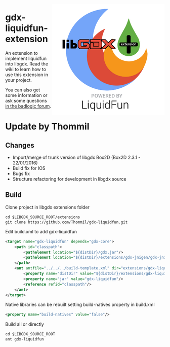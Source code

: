 <img src="liquidfun-extension-logo.png"
alt="gdx-liquidfun-extension logo" style="float:right;" />

gdx-liquidfun-extension
=======================

An extension to implement liquidfun into libgdx.
Read the wiki to learn how to use this extension in your project.

You can also get some information or ask some questions [in the badlogic forum][].

  [in the badlogic forum]: http://www.badlogicgames.com/forum/viewtopic.php?f=17&t=13717

Update by Thommil
=================
## Changes
* Import/merge of trunk version of libgdx Box2D (Box2D 2.3.1 - 22/01/2016)
* Build fix for IOS
* Bugs fix
* Structure refactoring for development in libgdx source

## Build

Clone project in libgdx extensions folder

```
cd $LIBGDX_SOURCE_ROOT/extensions
git clone https://github.com/Thommil/gdx-liquidfun.git
```

Edit build.xml to add gdx-liquidfun

```xml
<target name="gdx-liquidfun" depends="gdx-core">
	<path id="classpath">
		<pathelement location="${distDir}/gdx.jar"/>
		<pathelement location="${distDir}/extensions/gdx-jnigen/gdx-jnigen.jar"/>
	</path>
	<ant antfile="../../../build-template.xml" dir="extensions/gdx-liquidfun/gdx-liquidfun">
		<property name="distDir" value="${distDir}/extensions/gdx-liquidfun/"/>
		<property name="jar" value="gdx-liquidfun"/>
		<reference refid="classpath"/>
	</ant>
</target>
```

Native libraries can be rebuilt setting build-natives property in build.xml

```xml
<property name="build-natives" value="false"/>
```

Build all or directly

```
cd $LIBGDX_SOURCE_ROOT
ant gdx-liquidfun
```

